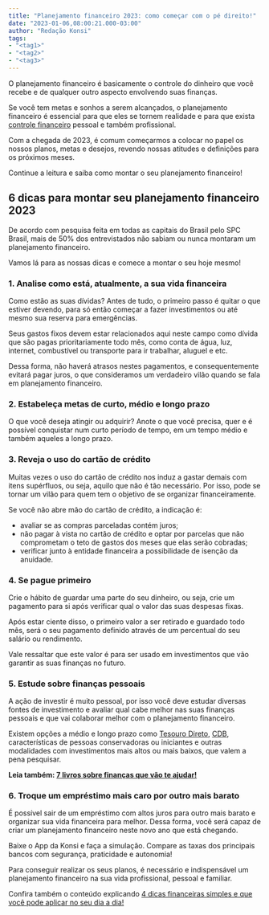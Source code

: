 ```yaml
---
title: "Planejamento financeiro 2023: como começar com o pé direito!"
date: "2023-01-06,08:00:21.000-03:00"
author: "Redação Konsi"
tags:
- "<tag1>"
- "<tag2>"
- "<tag3>"
---
```


<p>O planejamento financeiro é basicamente o controle do dinheiro que você recebe e de qualquer outro aspecto envolvendo suas finanças.</p><p>Se você tem metas e sonhos a serem alcançados, o planejamento financeiro é essencial para que eles se tornem realidade e para que exista <a href="https://www.konsi.com.br/posts/como-se-organizar-financeiramente">controle financeiro</a> pessoal e também profissional.</p><p>Com a chegada de 2023, é comum começarmos a colocar no papel os nossos planos, metas e desejos, revendo nossas atitudes e definições para os próximos meses.</p><p>Continue a leitura e saiba como montar o seu planejamento financeiro!</p><!--kg-card-begin: html--><h2>6 dicas para montar seu planejamento financeiro 2023</h2>
<!--kg-card-end: html--><p>De acordo com pesquisa feita em todas as capitais do Brasil pelo SPC Brasil, mais de 50% dos entrevistados não sabiam ou nunca montaram um planejamento financeiro.</p><p>Vamos lá para as nossas dicas e comece a montar o seu hoje mesmo!</p><!--kg-card-begin: html--><h3>1. Analise como est&aacute;, atualmente, a sua vida financeira</h3>
<!--kg-card-end: html--><p>Como estão as suas dívidas? Antes de tudo, o primeiro passo é quitar o que estiver devendo, para só então começar a fazer investimentos ou até mesmo sua reserva para emergências.</p><p>Seus gastos fixos devem estar relacionados aqui neste campo como dívida que são pagas prioritariamente todo mês, como conta de água, luz, internet, combustível ou transporte para ir trabalhar, aluguel e etc.</p><p>Dessa forma, não haverá atrasos nestes pagamentos, e consequentemente evitará pagar juros, o que consideramos um verdadeiro vilão quando se fala em planejamento financeiro.</p><!--kg-card-begin: html--><h3>2. Estabele&ccedil;a metas de curto, m&eacute;dio e longo prazo</h3>
<!--kg-card-end: html--><p>O que você deseja atingir ou adquirir? Anote o que você precisa, quer e é possível conquistar num curto período de tempo, em um tempo médio e também aqueles a longo prazo.</p><!--kg-card-begin: html--><h3>3. Reveja o uso do cart&atilde;o de cr&eacute;dito</h3>
<!--kg-card-end: html--><p>Muitas vezes o uso do cartão de crédito nos induz a gastar demais com itens supérfluos, ou seja, aquilo que não é tão necessário. Por isso, pode se tornar um vilão para quem tem o objetivo de se organizar financeiramente.</p><p>Se você não abre mão do cartão de crédito, a indicação é:</p><ul><li>avaliar se as compras parceladas contém juros;</li><li>não pagar à vista no cartão de crédito e optar por parcelas que não comprometam o teto de gastos dos meses que elas serão cobradas;</li><li>verificar junto à entidade financeira a possibilidade de isenção da anuidade.</li></ul><!--kg-card-begin: html--><h3>4. Se pague primeiro</h3>
<!--kg-card-end: html--><p>Crie o hábito de guardar uma parte do seu dinheiro, ou seja, crie um pagamento para si após verificar qual o valor das suas despesas fixas.</p><p>Após estar ciente disso, o primeiro valor a ser retirado e guardado todo mês, será o seu pagamento definido através de um percentual do seu salário ou rendimento.</p><p>Vale ressaltar que este valor é para ser usado em investimentos que vão garantir as suas finanças no futuro.</p><!--kg-card-begin: html--><h3>5. Estude sobre finan&ccedil;as pessoais</h3>
<!--kg-card-end: html--><p>A ação de investir é muito pessoal, por isso você deve estudar diversas fontes de investimento e avaliar qual cabe melhor nas suas finanças pessoais e que vai colaborar melhor com o planejamento financeiro.</p><p>Existem opções a médio e longo prazo como <a href="https://www.tesourodireto.com.br/">Tesouro Direto</a>, <a href="https://www.infomoney.com.br/guias/cdb/">CDB</a>, características de pessoas conservadoras ou iniciantes e outras modalidades com investimentos mais altos ou mais baixos, que valem a pena pesquisar.</p><p><strong>Leia também: </strong><a href="https://www.konsi.com.br/posts/como-organizar-sua-vida-financeira"><strong>7 livros sobre finanças que vão te ajudar!</strong></a></p><!--kg-card-begin: html--><h3>6. Troque um empr&eacute;stimo mais caro por outro mais barato</h3>
<!--kg-card-end: html--><p>É possível sair de um empréstimo com altos juros para outro mais barato e organizar sua vida financeira para melhor. Dessa forma, você será capaz de criar um planejamento financeiro neste novo ano que está chegando.</p><p>Baixe o App da Konsi e faça a simulação. Compare as taxas dos principais bancos com segurança, praticidade e autonomia!</p><p>Para conseguir realizar os seus planos, é necessário e indispensável um planejamento financeiro na sua vida profissional, pessoal e familiar.</p><p>Confira também o conteúdo explicando <a href="https://www.konsi.com.br/posts/dicas-de-organizacao-financeira">4 dicas financeiras simples e que você pode aplicar no seu dia a dia!</a></p>
